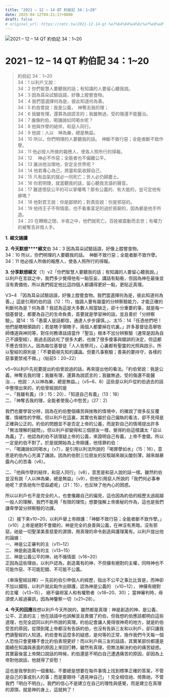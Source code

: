 ```yaml
---
title: "2021 – 12 – 14 QT 約伯記 34：1~20"
date: 2025-04-12T04:21:17+0800
draft: false
# original_url: https://cmtc.tw/2021-12-14-qt-%e7%b4%84%e4%bc%af%e8%a8%98-34%ef%bc%9a120
---
```


![2021 – 12 – 14 QT 約伯記 34：1\~20](/images/qt.jpg   "2021 – 12 – 14 QT 約伯記 34：1\~20")

# 2021 – 12 – 14 QT 約伯記 34：1\~20

> 約伯記 34：1\~20  
> 34：1 以利戶又說：  
> 34：2 你們智慧人要聽我的話；有知識的人要留心聽我說。  
> 34：3 因為耳朵試驗話語，好像上膛嘗食物。  
> 34：4 我們當選擇何為是，彼此知道何為善。  
> 34：5 約伯曾說：我是公義，　神奪去我的理；  
> 34：6 我雖有理，還算為說謊言的；我雖無過，受的傷還不能醫治。  
> 34：7 誰像約伯，喝譏誚如同喝水呢？  
> 34：8 他與作孽的結伴，和惡人同行。  
> 34：9 他說：人以　神為樂，總是無益。  
> 34：10 所以，你們明理的人要聽我的話。　神斷不致行惡；全能者斷不致作孽。  
> 34：11 他必按人所做的報應人，使各人照所行的得報。  
> 34：12 　神必不作惡；全能者也不偏離公平。  
> 34：13 誰派他治理地，安定全世界呢？  
> 34：14 他若專心為己，將靈和氣收歸自己，  
> 34：15 凡有血氣的就必一同死亡；世人必仍歸塵土。  
> 34：16 你若明理，就當聽我的話，留心聽我言語的聲音。  
> 34：17 難道恨惡公平的可以掌權嗎？那有公義的、有大能的，豈可定他有罪嗎？  
> 34：18 他對君王說：你是鄙陋的；對貴臣說：你是邪惡的。  
> 34：19 他待王子不徇情面，也不看重富足的過於貧窮的，因為都是他手所造。  
> 34：20 在轉眼之間，半夜之中，他們就死亡。百姓被震動而去世；有權力的被奪去非借人手。

**1.** **經文誦讀**

**2. 今天默想****經文**伯 34：3 因為耳朵試驗話語，好像上膛嘗食物。  
34：10 所以，你們明理的人要聽我的話。　神斷不致行惡；全能者斷不致作孽。  
34：11 他必按人所做的報應人，使各人照所行的得報。

**3. 分享默想經文**（1）v2「你們智慧人要聽我的話；有知識的人要留心聽我說。」以利戶在言談之中，我們多少覺得他有一點狂妄，講話有點衝，但因為神在最後並沒有責備他，所以我們假定他比這四個人都講得更好一點，更貼近真理。

V3\~4 「因為耳朵試驗話語，好像上膛嘗食物。我們當選擇何為是，彼此知道何為善。」這是引用約伯的話（12：11），強調人要有屬靈的分辨察驗能力，才能正確的判斷何為是？何為善？我認為這是大多數人相當缺乏，卻十分重要的事，就是每一個基督徒，都要為自己的生命負責，首要就是學習神的話，並且善於「分辨察驗」。箴14：15「愚蒙人是話都信，通達人步步謹慎。」、太15：14「任憑他們吧！他們是瞎眼領路的；若是瞎子領瞎子，兩個人都要掉在坑裏。」許多基督徒高舉牧師傳道與神同等，對任何教導話語當作「聖旨」根本不加分辨察驗（通常是因為自己不讀聖經），我過去因此吃了很多大虧，也做了很多傻事與錯誤的決定，但這都不應去怪別人。因為每位基督徒「人人皆祭司」，心裏都有聖靈的光照與啟示，所以聖經的原則是：「不要藐視先知的講論。但要凡事察驗；善美的要持守，各樣的惡事要禁戒不做。」（帖前5：20\~22）

v5\~9以利戶先扼要提出約伯曾說過的話，再來提出他的看法。「約伯曾說：我是公義，神奪去我的理；我雖有理，還算為說謊言的；我雖無過，受的傷還不能醫治…，他說：人以神為樂，總是無益。」（v5\~6、8）這些是以利戶從約伯過去的話中整理出來的，約伯曾經說的是  
一、「我雖有義」（9：15：20）、「知道自己有義」（13：18）  
二、「神奪去我的理，全能者使我心中愁苦」（27：2）

我們也要學習分辨，因為在約伯整個痛苦與挫敗的情境中，的確說了很多反反覆覆、情緒性的字眼。但以利戶在這裏，其實也有屬於自己偏執的看法，卻不見得是正確與公正的。約伯的問題並不是否定上帝的公義，而是對自己的情境提出許多「無法理解的疑問」，但以利戶卻變得和三個朋友一樣，覺得約伯這樣講太「自以為義」了，他認為約伯不該懷疑上帝的公義，來證明自己有義，上帝不會錯，所以一定是約伯不對了。於是就開始為上帝辯護，他怪罪約伯：  
一、「喝譏誚如同喝水」（v7），是引用以利法所說的「喝罪孽如水」（15：16），意思是約伯內心充滿了譏誚。因為約伯對三位朋友的反駁越來越尖酸刻薄，越來越暴露內心的苦毒（v6）。

二、「他與作孽的結伴，和惡人同行」（v8），意思是和惡人說的話一樣。雖然約伯並沒有說「人以神為樂，總是無益」（v9），但他引用惡人所說的「我們何必事奉祂呢？求告祂有什麼益處呢」（21：15），也反映了他內心的困惑。

所以以利戶也不是完全的人，也會攙雜自己的偏見，這也因為約伯的經歷太過超越一般人的理解，我們不能用「有限的理性」想要強解上帝奧秘的作為，這也是我們謙卑學習分辨察驗的功課。

（2）接下來v10\~20，以利戶替上帝辯護：「神斷不致行惡；全能者斷不致作孽。」（v10）上帝是絕對不會錯的，神是完全的良善與公義，在神沒有黑暗，沒有邪惡，祂是一切聖潔美善慈愛的源頭，用真理的命令創造與護理萬有。以利戶提出他的論據：  
一、神是公正審判的主（v11\~12）  
二、神是創造萬有的主（v13\~15）  
三、神是公義公平的神，祂不循情面（v16\~20）  
正因為這些理由，以利戶認為，創造萬有的神，不但擁有絕對的主權，同時神也不可能作惡、不可能犯錯、不可能不公義。

《串珠聖經註釋》─ 先前約伯引申個人的經歷，指出不公平之事比比皆是，而神卻不加以攔阻，以利戶就此點作出辯護，認為神是公義的 （v10\~12）， 神擁有絕對的主權 （v13\~15）， 絕不偏袒富人和有權勢者（v18\~20、30）； 當神審判時，毋須使人經過審訊，因為神鑒察一切（v21\~28）。

**4. 今天的回應**我想以利戶今天所說的，雖然都是真理：神是創造的神、是公義、公平、正直的主；他在話語中也誤解並且責備了約伯，但我想約伯應該都明白這些道理，也完全認同以利戶所說的真理。約伯記會讓人覺得很神奇的地方，就是約伯受苦的原因，從頭到尾上帝都沒有告訴約伯，也沒有告訴三友和以利戶，卻只讓我們讀聖經的人知道。約伯會有這麼多的疑惑，是何等的正常，換作我們今天每一個人恐怕只會更糟不會比約伯表現更好！而以利戶與三友的話語，其實某部份都還是圍繞在知識與表面的原因上來回打轉，雖然有真理，但無法解決約伯的痛苦疑惑。其實最後當上帝開口說話的時候，約伯還是不明白自己遭遇痛苦的原因，卻因為上帝對他說話，他就得了安慰！

這也是我學到的一個重點，不要總是想要在每件事情上找到標準正確的答案，不管是自己的事或別人的事；而是要期待「遇見神自己」！完全相信祂、倚靠祂，不管我們「明白不明白」，我們的信心不是建立在自己的理性與感覺，而是建立在真理的源頭，就是神的身上，這就夠了！